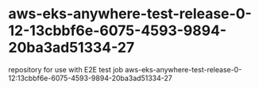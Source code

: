 # aws-eks-anywhere-test-release-0-12-13cbbf6e-6075-4593-9894-20ba3ad51334-27
repository for use with E2E test job aws-eks-anywhere-test-release-0-12:13cbbf6e-6075-4593-9894-20ba3ad51334-27
